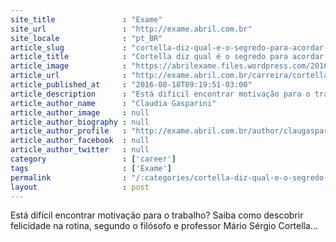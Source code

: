 ```yaml
---
site_title               : "Exame"
site_url                 : "http://exame.abril.com.br"
site_locale              : "pt_BR"
article_slug             : "cortella-diz-qual-e-o-segredo-para-acordar-feliz-na-2a-feira"
article_title            : "Cortella diz qual é o segredo para acordar feliz na 2ª feira"
article_image            : "https://abrilexame.files.wordpress.com/2016/09/size_960_16_9_mario-sergio-cortella.jpg?quality=70&strip=all&w=960"
article_url              : "http://exame.abril.com.br/carreira/cortella-diz-qual-e-o-segredo-para-acordar-feliz-na-2a-feira/"
article_published_at     : "2016-08-18T09:19:51-03:00"
article_description      : "Está difícil encontrar motivação para o trabalho? Saiba como descobrir felicidade na rotina, segundo o filósofo e professor Mário Sérgio Cortella..."
article_author_name      : "Claudia Gasparini"
article_author_image     : null
article_author_biography : null
article_author_profile   : "http://exame.abril.com.br/author/claugasparini/"
article_author_facebook  : null
article_author_twitter   : null
category                 : ['career']
tags                     : ['Exame']
permalink                : "/:categories/cortella-diz-qual-e-o-segredo-para-acordar-feliz-na-2a-feira/"
layout                   : post
---
```


Está difícil encontrar motivação para o trabalho? Saiba como descobrir felicidade na rotina, segundo o filósofo e professor Mário Sérgio Cortella...
